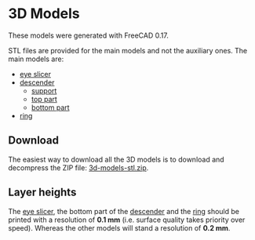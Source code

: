 # 3D Models

These models were generated with FreeCAD 0.17.

STL files are provided for the main models and not the auxiliary ones. The main
models are:
- [eye slicer](./eye-slicer/)
- [descender](./descender/)
  - [support](./descender/)
  - [top part](./descender/)
  - [bottom part](./descender)
- [ring](./ring/)


## Download

The easiest way to download all the 3D models is to download and decompress the
ZIP file: [3d-models-stl.zip](./3d-models-stl.zip?raw=true).


## Layer heights

The [eye slicer](./eye-slicer/), the bottom part of the
[descender](./descender/) and the [ring](./ring/) should be printed with a
resolution of **0.1 mm** (i.e. surface quality takes priority over speed).
Whereas the other models will stand a resolution of **0.2 mm**.
